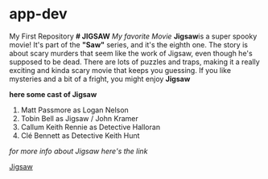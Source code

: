 # app-dev
My First Repository
**# JIGSAW**
*My favorite Movie*
**Jigsaw**is a super spooky movie! It's part of the **"Saw"** series, and it's the eighth one. The story is about scary murders that seem like the work of Jigsaw, even though he's supposed to be dead. There are lots of puzzles and traps, making it a really exciting and kinda scary movie that keeps you guessing. If you like mysteries and a bit of a fright, you might enjoy **Jigsaw**

**here some cast of Jigsaw**

1. Matt Passmore as Logan Nelson
2. Tobin Bell as Jigsaw / John Kramer
3. Callum Keith Rennie as Detective Halloran
4. Clé Bennett as Detective Keith Hunt

*for more info about Jigsaw here's the link*

[Jigsaw](https://en.wikipedia.org/wiki/Jigsaw_(2017_film))
